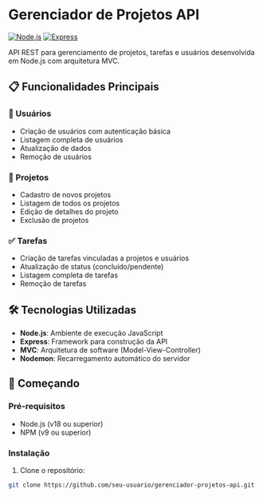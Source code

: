 # Gerenciador de Projetos API

[![Node.js](https://img.shields.io/badge/Node.js-339933?style=flat&logo=nodedotjs&logoColor=white)](https://nodejs.org/)
[![Express](https://img.shields.io/badge/Express-000000?style=flat&logo=express&logoColor=white)](https://expressjs.com/)

API REST para gerenciamento de projetos, tarefas e usuários desenvolvida em Node.js com arquitetura MVC.

## 📋 Funcionalidades Principais

### 👥 Usuários
- Criação de usuários com autenticação básica
- Listagem completa de usuários
- Atualização de dados
- Remoção de usuários

### 📂 Projetos
- Cadastro de novos projetos
- Listagem de todos os projetos
- Edição de detalhes do projeto
- Exclusão de projetos

### ✅ Tarefas
- Criação de tarefas vinculadas a projetos e usuários
- Atualização de status (concluído/pendente)
- Listagem completa de tarefas
- Remoção de tarefas

## 🛠️ Tecnologias Utilizadas

- **Node.js**: Ambiente de execução JavaScript
- **Express**: Framework para construção da API
- **MVC**: Arquitetura de software (Model-View-Controller)
- **Nodemon**: Recarregamento automático do servidor

## 🚀 Começando

### Pré-requisitos
- Node.js (v18 ou superior)
- NPM (v9 ou superior)

### Instalação

1. Clone o repositório:
```bash
git clone https://github.com/seu-usuario/gerenciador-projetos-api.git

